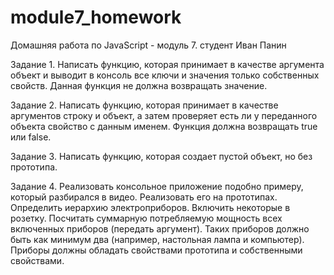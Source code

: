 # module7_homework
Домашняя работа по JavaScript - модуль 7. студент Иван Панин

Задание 1.
Написать функцию, которая принимает в качестве аргумента объект и выводит в консоль все ключи и значения только собственных свойств. Данная функция не должна возвращать значение.

Задание 2.
Написать функцию, которая принимает в качестве аргументов строку и объект, а затем проверяет есть ли у переданного объекта свойство с данным именем. Функция должна возвращать true или false.

Задание 3.
Написать функцию, которая создает пустой объект, но без прототипа.

Задание 4.
Реализовать консольное приложение подобно примеру, который разбирался в видео. Реализовать его на прототипах. Определить иерархию электроприборов. Включить некоторые в розетку. Посчитать суммарную потребляемую мощность всех включенных приборов (передать аргумент). Таких приборов должно быть как минимум два (например, настольная лампа и компьютер). Приборы должны обладать свойствами прототипа и собственными свойствами.
